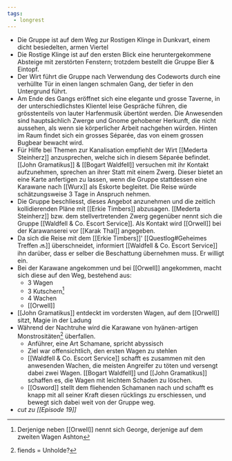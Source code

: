 ```yaml
---
tags:
  - longrest
---
```

- Die Gruppe ist auf dem Weg zur Rostigen Klinge in Dunkvart, einem dicht besiedelten, armen Viertel
- Die Rostige Klinge ist auf den ersten Blick eine heruntergekommene Absteige mit zerstörten Fenstern; trotzdem bestellt die Gruppe Bier & Eintopf.
- Der Wirt führt die Gruppe nach Verwendung des Codeworts durch eine verhüllte Tür in einen langen schmalen Gang, der tiefer in den Untergrund führt.
- Am Ende des Gangs eröffnet sich eine elegante und grosse Taverne, in der unterschiedlichstes Klientel leise Gespräche führen, die grösstenteils von lauter Harfenmusik übertönt werden. Die Anwesenden sind hauptsächlich Zwerge und Gnome gehobener Herkunft, die nicht aussehen, als wenn sie körperlicher Arbeit nachgehen würden. Hinten im Raum findet sich ein grosses Sé­pa­rée, das von einem grossen Bugbear bewacht wird.
- Für Hilfe bei Themen zur Kanalisation empfiehlt der Wirt [[Mederta Steinherz]] anzusprechen, welche sich in diesem Sé­pa­rée befindet. [[John Gramatikus]] & [[Bogart Waldfell]] versuchen mit ihr Kontakt aufzunehmen, sprechen an ihrer Statt mit einem Zwerg. Dieser bietet an eine Karte anfertigen zu lassen, wenn die Gruppe stattdessen eine Karawane nach [[Wurx]] als Eskorte begleitet. Die Reise würde schätzungsweise 3 Tage in Anspruch nehmen.
- Die Gruppe beschliesst, dieses Angebot anzunehmen und die zeitlich kollidierenden Pläne mit [[Erkie Timbers]] abzusagen. [[Mederta Steinherz]] bzw. dem stellvertretenden Zwerg gegenüber nennt sich die Gruppe [[Waldfell & Co. Escort Service]]. Als Kontakt wird [[Orwell]] bei der Karawanserei vor [[Karak Thal]] angegeben.
- Da sich die Reise mit dem [[Erkie Timbers]]' [[Questlog#Geheimes Treffen 🔜]]  überschneidet, informiert [[Waldfell & Co. Escort Service]] ihn darüber, dass er selber die Beschattung übernehmen muss. Er willigt ein.
- Bei der Karawane angekommen und bei [[Orwell]] angekommen, macht sich diese auf den Weg, bestehend aus:
	- 3 Wagen
	- 3 Kutschern[^1]
	- 4 Wachen
	- [[Orwell]]
- [[John Gramatikus]] entdeckt im vordersten Wagen, auf dem [[Orwell]] sitzt, Magie in der Ladung
- Während der Nachtruhe wird die Karawane von hyänen-artigen Monstrositäten[^2] überfallen.
	- Anführer, eine Art Schamane, spricht abyssisch
	- Ziel war offensichtlich, den ersten Wagen zu stehlen
	- [[Waldfell & Co. Escort Service]] schafft es zusammen mit den anwesenden Wachen, die meisten Angreifer zu töten und versengt dabei zwei Wagen. [[Bogart Waldfell]] und [[John Gramatikus]] schaffen es, die Wagen mit leichtem Schaden zu löschen.
	- [[Osword]] stellt dem fliehenden Schamanen nach und schafft es knapp mit all seiner Kraft diesen rücklings zu erschiessen, und bewegt sich dabei weit von der Gruppe weg. 
- *cut zu [[Episode 19]]*


[^1]: Derjenige neben [[Orwell]] nennt sich George, derjenige auf dem zweiten Wagen Ashton
[^2]: fiends = Unholde?